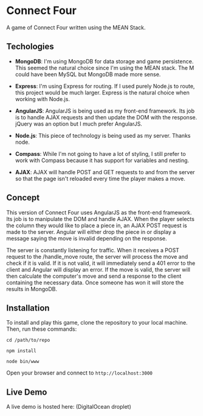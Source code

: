 # Connect Four
A game of Connect Four written using the MEAN Stack.

## Techologies
- **MongoDB**: I'm using MongoDB for data storage and game persistence. This seemed the natural choice since I'm using the MEAN stack. The M could have been MySQL but MongoDB made more sense.

- **Express**: I'm using Express for routing. If I used purely Node.js to route, this project would be much larger. Express is the natural choice when working with Node.js.

- **AngularJS**: AngularJS is being used as my front-end framework. Its job is to handle AJAX requests and then update the DOM with the response. jQuery was an option but I much prefer AngularJS.

- **Node.js**: This piece of technology is being used as my server. Thanks node.

- **Compass**: While I'm not going to have a lot of styling, I still prefer to work with Compass because it has support for variables and nesting.

- **AJAX**: AJAX will handle POST and GET requests to and from the server so that the page isn't reloaded every time the player makes a move.


## Concept
This version of Connect Four uses AngularJS as the front-end framework. Its job is to manipulate the DOM and handle AJAX. When the player selects the column they would like to place a piece in, an AJAX POST request is made to the server. Angular will either drop the piece in or display a message saying the move is invalid depending on the response.

The server is constantly listening for traffic. When it receives a POST request to the /handle_move route, the server will process the move and check if it is valid. If it is not valid, it will immediately send a 401 error to the client and Angular will display an error. If the move is valid, the server will then calculate the computer's move and send a response to the client containing the necessary data. Once someone has won it will store the results in MongoDB.

## Installation
To install and play this game, clone the repository to your local machine. Then, run these commands:

`cd /path/to/repo`

`npm install`

`node bin/www`

Open your browser and connect to `http://localhost:3000`

## Live Demo

A live demo is hosted here: (DigitalOcean droplet) 